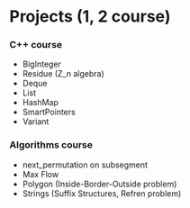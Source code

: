 # Projects (1, 2 course)

### C++ course
- BigInteger
- Residue (Z\_n algebra)
- Deque
- List
- HashMap
- SmartPointers
- Variant

### Algorithms course
- next\_permutation on subsegment
- Max Flow
- Polygon (Inside-Border-Outside problem)
- Strings (Suffix Structures, Refren problem)
